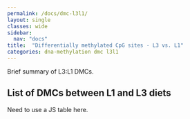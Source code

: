 ```yaml
---
permalink: /docs/dmc-l3l1/
layout: single
classes: wide
sidebar:
  nav: "docs"
title:  "Differentially methylated CpG sites - L3 vs. L1"
categories: dna-methylation dmc l3l1
---
```

Brief summary of L3:L1 DMCs.

## List of DMCs between L1 and L3 diets

Need to use a JS table here.
